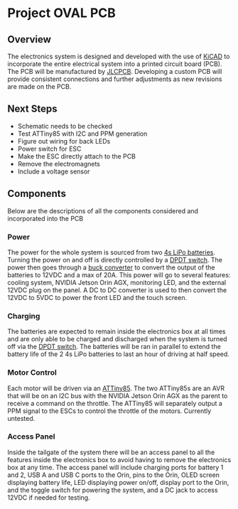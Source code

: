 # Project OVAL PCB

## Overview
The electronics system is designed and developed with the use of [KiCAD](https://www.kicad.org/) to incorporate the entire electrical system into a printed circuit board (PCB). The PCB will be manufactured by [JLCPCB](https://jlcpcb.com/). Developing a custom PCB will provide consistent connections and further adjustments as new revisions are made on the PCB.

## Next Steps
* Schematic needs to be checked
* Test ATTiny85 with I2C and PPM generation
* Figure out wiring for back LEDs
* Power switch for ESC
* Make the ESC directly attach to the PCB
* Remove the electromagnets
* Include a voltage sensor

## Components
Below are the descriptions of all the components considered and incorporated into the PCB

### Power
The power for the whole system is sourced from two [4s LiPo batteries](https://www.amazon.com/dp/B07Y1PYHKC?ref_=ppx_hzsearch_conn_dt_b_fed_asin_title_2). Turning the power on and off is directly controlled by a [DPDT switch](https://www.amazon.com/Twidec-Rocker-Toggle-Position-Waterproof/dp/B07LBMMN2Y/ref=sr_1_3?dib=eyJ2IjoiMSJ9.H1GVn0sV9nroy_uFaZHPdd5zl96OmoEBumcDbs2H2JQsCQWccp83BUf9UMrdTw5yn2Gh-R7XMM7Rhy0J8cPQUunQYQQI-I8DpZY4GHWhhZfa_H08-9tdhQhasKEfKwsORwEHOc4Qq9w2f_awsDMn9SciTHHxJvrF6eQ4TpXpnHJhAdd_uB5lI0awRb96oNr2xs-qYPh7MeJv7FwMkOd6xVZB6cMgUIFhQ-2nyexbUGw.bw0kXIxRu6rnZ9yNmepIGsJ9vjd-tjA7nIPwPtc036g&dib_tag=se&keywords=double%2Bpole%2Bdouble%2Bthrow%2Bswitch&qid=1748457096&sr=8-3&th=1). The power then goes through a [buck converter](https://www.amazon.com/WWZMDiB-Converter-Adjustable-Regulator-Protection/dp/B0B825HRB9/ref=sr_1_3?crid=X0NHTXOBZQBN&dib=eyJ2IjoiMSJ9.OVZkkMvTynFktJV0_FpqOz9G-79GCf5LbvPXwQiyANJTXUIdp-s9YyWXiubRIaMcQTqaOvUStJel0N4QgSzktCbwemDFsNzsKFPukLzzg9BAYQ7lPAzqoRV9t5gccvsWanqf6VVNeu8hhikXhyIUT0Np_qtc4yjpI7uwknCNYr7hk-_KrTu2k3UAdGd2GWSzxy316hXX1D9F4PrttX0l6_WxYWf5SUisVcA2T02Gyiw._XYZ6-QOanhcWZ5D29KLau23OnrpKjCr3EAjNbOWu8I&dib_tag=se&keywords=buck+converter+high+current&qid=1748453761&sprefix=buck+converter+high+current%2Caps%2C113&sr=8-3) to convert the output of the batteries to 12VDC and a max of 20A. This power will go to several features: cooling system, NVIDIA Jetson Orin AGX, monitoring LED, and the external 12VDC plug on the panel. A DC to DC converter is used to then convert the 12VDC to 5VDC to power the front LED and the touch screen.

### Charging
The batteries are expected to remain inside the electronics box at all times and are only able to be charged and discharged when the system is turned off via the [DPDT switch](https://www.amazon.com/Twidec-Rocker-Toggle-Position-Waterproof/dp/B07LBMMN2Y/ref=sr_1_3?dib=eyJ2IjoiMSJ9.H1GVn0sV9nroy_uFaZHPdd5zl96OmoEBumcDbs2H2JQsCQWccp83BUf9UMrdTw5yn2Gh-R7XMM7Rhy0J8cPQUunQYQQI-I8DpZY4GHWhhZfa_H08-9tdhQhasKEfKwsORwEHOc4Qq9w2f_awsDMn9SciTHHxJvrF6eQ4TpXpnHJhAdd_uB5lI0awRb96oNr2xs-qYPh7MeJv7FwMkOd6xVZB6cMgUIFhQ-2nyexbUGw.bw0kXIxRu6rnZ9yNmepIGsJ9vjd-tjA7nIPwPtc036g&dib_tag=se&keywords=double%2Bpole%2Bdouble%2Bthrow%2Bswitch&qid=1748457096&sr=8-3&th=1). The batteries will be ran in parallel to extend the battery life of the 2 4s LiPo batteries to last an hour of driving at half speed.

### Motor Control
Each motor will be driven via an [ATTiny85](https://www.microchip.com/en-us/product/attiny85). The two ATTiny85s are an AVR that will be on an I2C bus with the NVIDIA Jetson Orin AGX as the parent to receive a command on the throttle. The ATTiny85 will separately output a PPM signal to the ESCs to control the throttle of the motors. Currently untested.

### Access Panel
Inside the tailgate of the system there will be an access panel to all the features inside the electronics box to avoid having to remove the electronics box at any time. The access panel will include charging ports for battery 1 and 2, USB A and USB C ports to the Orin, pins to the Orin, OLED screen displaying battery life, LED displaying power on/off, display port to the Orin, and the toggle switch for powering the system, and a DC jack to access 12VDC if needed for testing.
